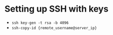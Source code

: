 # Setting up SSH with keys
- `ssh key-gen -t rsa -b 4096`
- `ssh-copy-id {remote_username@server_ip}`
